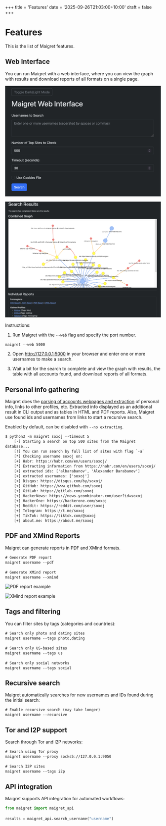 +++
title = 'Features'
date = '2025-09-26T21:03:00+10:00'
draft = false
+++

# Features

This is the list of Maigret features.

## Web Interface

You can run Maigret with a web interface, where you can view the graph with results and download reports of all formats on a single page.

![Web interface: how to start](https://raw.githubusercontent.com/soxoj/maigret/main/static/web_interface_screenshot_start.png)

![Web interface: results](https://raw.githubusercontent.com/soxoj/maigret/main/static/web_interface_screenshot.png)

Instructions:

1. Run Maigret with the `--web` flag and specify the port number.

```console
maigret --web 5000
```

2. Open http://127.0.0.1:5000 in your browser and enter one or more usernames to make a search.

3. Wait a bit for the search to complete and view the graph with results, the table with all accounts found, and download reports of all formats.

## Personal info gathering

Maigret does the [parsing of accounts webpages and extraction](https://github.com/soxoj/socid-extractor) of personal info, links to other profiles, etc.
Extracted info displayed as an additional result in CLI output and as tables in HTML and PDF reports.
Also, Maigret use found ids and usernames from links to start a recursive search.

Enabled by default, can be disabled with `--no extracting`.

```text
$ python3 -m maigret soxoj --timeout 5
    [-] Starting a search on top 500 sites from the Maigret database...
    [!] You can run search by full list of sites with flag `-a`
    [*] Checking username soxoj on:
    [+] Habr: https://habr.com/en/users/soxoj/
    [*] Extracting information from https://habr.com/en/users/soxoj/
    [+] extracted ids: ['albarabanov', 'Alexander Barabanov']
    [+] extracted usernames: ['soxoj']
    [+] Disqus: https://disqus.com/by/soxoj/
    [+] GitHub: https://www.github.com/soxoj
    [+] GitLab: https://gitlab.com/soxoj
    [+] HackerNews: https://news.ycombinator.com/user?id=soxoj
    [+] HackerOne: https://hackerone.com/soxoj
    [+] Reddit: https://reddit.com/user/soxoj
    [+] Telegram: https://t.me/soxoj
    [+] TikTok: https://tiktok.com/@soxoj
    [+] about.me: https://about.me/soxoj
```

## PDF and XMind Reports

Maigret can generate reports in PDF and XMind formats.

```console
# Generate PDF report
maigret username --pdf

# Generate XMind report
maigret username --xmind
```

![PDF report example](https://raw.githubusercontent.com/soxoj/maigret/main/static/report_alexaimephotography_html_screenshot.png)

![XMind report example](https://raw.githubusercontent.com/soxoj/maigret/main/static/report_alexaimephotography_xmind_screenshot.png)

## Tags and filtering

You can filter sites by tags (categories and countries):

```console
# Search only photo and dating sites
maigret username --tags photo,dating

# Search only US-based sites
maigret username --tags us

# Search only social networks
maigret username --tags social
```

## Recursive search

Maigret automatically searches for new usernames and IDs found during the initial search:

```console
# Enable recursive search (may take longer)
maigret username --recursive
```

## Tor and I2P support

Search through Tor and I2P networks:

```console
# Search using Tor proxy
maigret username --proxy socks5://127.0.0.1:9050

# Search I2P sites
maigret username --tags i2p
```

## API integration

Maigret supports API integration for automated workflows:

```python
from maigret import maigret_api

results = maigret_api.search_username("username")
```